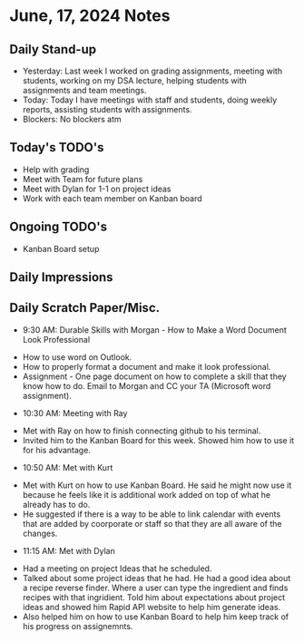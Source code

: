 # June, 17, 2024 Notes



## Daily Stand-up

* Yesterday: Last week I worked on grading assignments, meeting with students, working on my DSA lecture, helping students with assignments and team meetings. 
* Today: Today I have meetings with staff and students, doing weekly reports, assisting students with assignments. 
* Blockers: No blockers atm

## Today's TODO's
 - Help with grading
 - Meet with Team for future plans 
 - Meet with Dylan for 1-1 on project ideas
 - Work with each team member on Kanban board


## Ongoing TODO's
 - Kanban Board setup 


## Daily Impressions




## Daily Scratch Paper/Misc. 
- 9:30 AM: Durable Skills with Morgan - How to Make a Word Document Look Professional
* How to use word on Outlook. 
* How to properly format a document and make it look professional.
* Assignment - One page document on how to complete a skill that they know how to do. Email to Morgan and CC your TA (Microsoft word assignment). 

- 10:30 AM: Meeting with Ray
* Met with Ray on how to finish connecting github to his terminal.
* Invited him to the Kanban Board for this week. Showed him how to use it for his advantage. 

- 10:50 AM: Met with Kurt 
* Met with Kurt on how to use Kanban Board. He said he might now use it because he feels like it is additional work added on top of what he already has to do. 
* He suggested if there is a way to be able to link calendar with events that are added by coorporate or staff so that they are all aware of the changes.

- 11:15 AM: Met with Dylan
* Had a meeting on project Ideas that he scheduled.
* Talked about some project ideas that he had. He had a good idea about a recipe reverse finder. Where a user can type the ingredient and finds recipes with that ingridient. Told him about expectations about project ideas and showed him Rapid API website to help him generate ideas. 
* Also helped him on how to use Kanban Board to help him keep track of his progress on assignemnts. 


